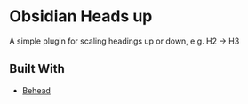 # Obsidian Heads up

A simple plugin for scaling headings up or down, e.g. H2 -&gt; H3

## Built With

- [Behead](https://github.com/mrzmmr/remark-behead)
